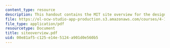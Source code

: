 ```yaml
---
content_type: resource
description: This handout contains the MIT site overview for the design project.
file: https://ol-ocw-studio-app-production.s3.amazonaws.com/courses/4-104-architecture-studio-intentions-spring-2005/00e81af5c125e14e5124a901d0e560b5_siteoverview.pdf
file_type: application/pdf
resourcetype: Document
title: siteoverview.pdf
uid: 00e81af5-c125-e14e-5124-a901d0e560b5
---
```

